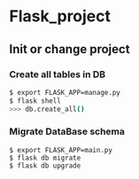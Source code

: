 # Flask_project

## Init or change project
### Create all tables in DB
```sh
$ export FLASK_APP=manage.py
$ flask shell
>>> db.create_all()
```
### Migrate DataBase schema
```shell script
$ export FLASK_APP=main.py
$ flask db migrate
$ flask db upgrade
```